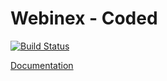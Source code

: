 # Webinex - Coded

[![Build Status](https://dev.azure.com/siarheiskalaban/webinex/_apis/build/status/%5BWebinex%20-%20Coded%5D%20-%20CI?branchName=master)](https://dev.azure.com/siarheiskalaban/webinex/_build/latest?definitionId=23&branchName=master)

[Documentation](https://webinex.github.io/coded/docs/getting-started)
